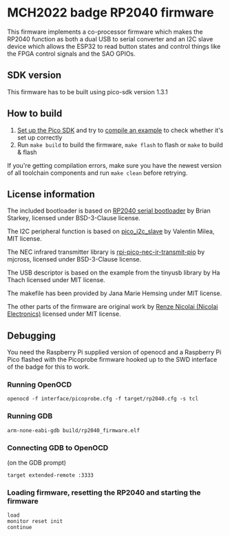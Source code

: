 # MCH2022 badge RP2040 firmware

This firmware implements a co-processor firmware which makes the RP2040 function as both a dual USB to serial converter and an I2C slave device
which allows the ESP32 to read button states and control things like the FPGA control signals and the SAO GPIOs.

## SDK version

This firmware has to be built using pico-sdk version 1.3.1

## How to build
1. [Set up the Pico SDK](https://datasheets.raspberrypi.com/pico/getting-started-with-pico.pdf#page=7) and try to [compile an example](https://datasheets.raspberrypi.com/pico/getting-started-with-pico.pdf#page=9) to check whether it's set up correctly
2. Run `make build` to build the firmware, `make flash` to flash or `make` to build & flash

If you're getting compilation errors, make sure you have the newest version of all toolchain components and run `make clean` before retrying.

## License information

The included bootloader is based on [RP2040 serial bootloader](https://github.com/usedbytes/rp2040-serial-bootloader) by Brian Starkey, licensed under BSD-3-Clause license.

The I2C peripheral function is based on [pico_i2c_slave](https://github.com/vmilea/pico_i2c_slave) by Valentin Milea, MIT license.

The NEC infrared transmitter library is [rpi-pico-nec-ir-transmit-pio](https://github.com/mjcross/rpi-pico-nec-ir-transmit-pio) by mjcross, licensed under BSD-3-Clause license.

The USB descriptor is based on the example from the tinyusb library by Ha Thach licensed under MIT license.

The makefile has been provided by Jana Marie Hemsing under MIT license.

The other parts of the firmware are original work by [Renze Nicolai (Nicolai Electronics)](https://nicolaielectronics.nl) licensed under MIT license.

## Debugging

You need the Raspberry Pi supplied version of openocd and a Raspberry Pi Pico flashed with the Picoprobe firmware hooked up to the SWD interface of the badge for this to work.


### Running OpenOCD

```
openocd -f interface/picoprobe.cfg -f target/rp2040.cfg -s tcl
```

### Running GDB

```
arm-none-eabi-gdb build/rp2040_firmware.elf
```

### Connecting GDB to OpenOCD

(on the GDB prompt)

```
target extended-remote :3333
```

### Loading firmware, resetting the RP2040 and starting the firmware

```
load
monitor reset init
continue
```
